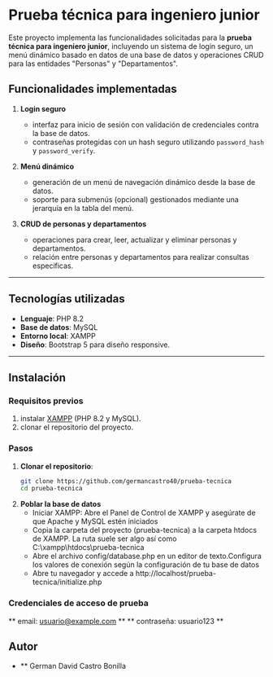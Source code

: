 # Prueba técnica para ingeniero junior

Este proyecto implementa las funcionalidades solicitadas para la **prueba técnica para ingeniero junior**, incluyendo un sistema de login seguro, un menú dinámico basado en datos de una base de datos y operaciones CRUD para las entidades "Personas" y "Departamentos".

## Funcionalidades implementadas

1. **Login seguro**
   - interfaz para inicio de sesión con validación de credenciales contra la base de datos.
   - contraseñas protegidas con un hash seguro utilizando `password_hash` y `password_verify`.

2. **Menú dinámico**
   - generación de un menú de navegación dinámico desde la base de datos.
   - soporte para submenús (opcional) gestionados mediante una jerarquía en la tabla del menú.

3. **CRUD de personas y departamentos**
   - operaciones para crear, leer, actualizar y eliminar personas y departamentos.
   - relación entre personas y departamentos para realizar consultas específicas.

---

## Tecnologías utilizadas

- **Lenguaje**: PHP 8.2
- **Base de datos**: MySQL
- **Entorno local**: XAMPP
- **Diseño**: Bootstrap 5 para diseño responsive.

---

## Instalación

### Requisitos previos

1. instalar [XAMPP](https://www.apachefriends.org/index.html) (PHP 8.2 y MySQL).
2. clonar el repositorio del proyecto.

### Pasos

1. **Clonar el repositorio**:
   ```bash
   git clone https://github.com/germancastro40/prueba-tecnica
   cd prueba-tecnica 
   ```
2. **Poblar la base de datos**
    - Iniciar XAMPP: Abre el Panel de Control de XAMPP y asegúrate de que Apache y MySQL estén iniciados
    - Copia la carpeta del proyecto (prueba-tecnica) a la carpeta htdocs de XAMPP. La ruta suele ser algo así como C:\xampp\htdocs\prueba-tecnica
    - Abre el archivo config/database.php en un editor de texto.Configura los valores de conexión según la configuración de tu base de datos
    - Abre tu navegador y accede a http://localhost/prueba-tecnica/initialize.php

### Credenciales de acceso de prueba
** email: usuario@example.com **
** contraseña: usuario123 ** 


## Autor
- ** German David Castro Bonilla